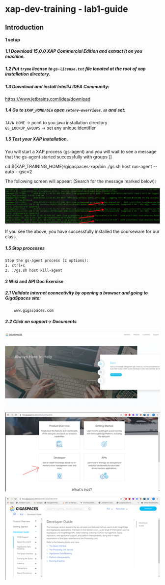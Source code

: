 # xap-dev-training - lab1-guide

## 	Introduction

#### 1 setup

##### 1.1 Download 15.0.0 XAP Commercial Edition and extract it on you machine.
##### 1.2 Put `tryme` license to `gs-license.txt` file located at the root of xap installation directory.
##### 1.3 Download and install IntelliJ IDEA Community:
   https://www.jetbrains.com/idea/download
##### 1.4 Go to `$XAP_HOME/bin` open `setenv-overrides.sh` and set: <br>
   `JAVA_HOME` -> point to you java installation directory <br>
   `GS_LOOKUP_GROUPS` -> set any unique identifier
   
##### 1.5 Test your XAP Installation. <br>
   You will start a XAP process (gs-agent) and you will wait to see a message that the gs-agent started successfully with groups [<your user group>]
   
   cd ${XAP_TRAINING_HOME}/gigaspaces-xap/bin 
   ./gs.sh host run-agent --auto --gsc=2
   
   The following screen will appear:
   (Search for the message marked below):
   
![Screenshot](./Pictures/Picture1.png)
   
   If you see the above, you have successfully installed the courseware for our class.
   
##### 1.5	Stop processes
    Stop the gs-agent process (2 options):
    1. ctrl+c
    2. ./gs.sh host kill-agent

#### 2	Wiki and API Doc Exercise  

##### 2.1 Validate internet connectivity by opening a browser and going to GigaSpaces site: 
        www.gigaspaces.com
##### 2.2 Click on support-> Documents

![Screenshot](./Pictures/Picture2.png)


![Screenshot](./Pictures/Picture3.png)        

![Screenshot](./Pictures/Picture4.png)     
   
   
